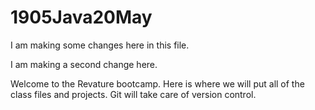 # 1905Java20May

I am making some changes here in this file.

I am making a second change here.

Welcome to the Revature bootcamp. Here is where we will put all of the class files and projects. Git will take care of version control.
